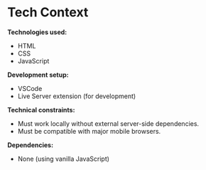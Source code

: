 # Tech Context

**Technologies used:**

*   HTML
*   CSS
*   JavaScript

**Development setup:**

*   VSCode
*   Live Server extension (for development)

**Technical constraints:**

*   Must work locally without external server-side dependencies.
*   Must be compatible with major mobile browsers.

**Dependencies:**

*   None (using vanilla JavaScript)
